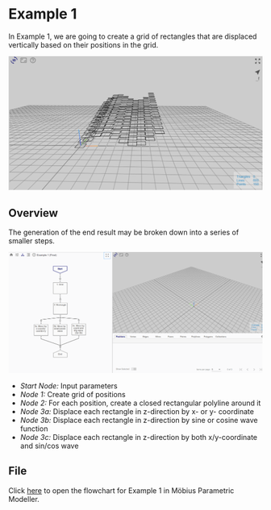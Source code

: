 # Example 1

In Example 1, we are going to create a grid of rectangles that are displaced vertically based on their positions in the grid.

![End Result](./imgs/6.2.0-example1-overview.png)

## Overview

The generation of the end result may be broken down into a series of smaller steps.

![Flowchart](./imgs/6.2.0-example1-flowchart.gif)

* *Start Node:* Input parameters
* *Node 1:* Create grid of positions
* *Node 2:* For each position, create a closed rectangular polyline around it
* *Node 3a:* Displace each rectangle in z-direction by x- or y- coordinate
* *Node 3b:* Displace each rectangle in z-direction by sine or cosine wave function
* *Node 3c:* Displace each rectangle in z-direction by both x/y-coordinate and sin/cos wave

## File

Click [here](https://design-automation.github.io/mobius-parametric-modeller/) to open the flowchart for Example 1 in Möbius Parametric Modeller.